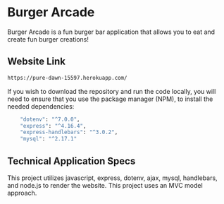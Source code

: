 # Burger Arcade

Burger Arcade is a fun burger bar application that allows you to eat and create fun burger creations!

## Website Link

```bash
https://pure-dawn-15597.herokuapp.com/
```

If you wish to download the repository and run the code locally, you will need to ensure that you use the package manager (NPM), to install the needed dependencies:

```bash
    "dotenv": "^7.0.0",
    "express": "^4.16.4",
    "express-handlebars": "^3.0.2",
    "mysql": "^2.17.1"
```

## Technical Application Specs

This project utilizes javascript, express, dotenv, ajax, mysql, handlebars, and node.js to render the website.  This project uses an MVC model approach. 
